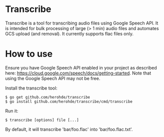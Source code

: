 # Transcribe

Transcribe is a tool for transcribing audio files using Google Speech API. It
is intended for bulk processing of large (> 1 min) audio files and automates
GCS upload (and removal). It currently supports flac files only.

# How to use

Ensure you have Google Speech API enabled in your project as described
here: https://cloud.google.com/speech/docs/getting-started. Note that using
the Google Speech API may not be free.

Install the transcribe tool:
```
$ go get github.com/herohde/transcribe
$ go install github.com/herohde/transcribe/cmd/transcribe
```

Run it:
```
$ transcribe [options] file [...]
```
By default, it will transcribe 'bar/foo.flac' into 'bar/foo.flac.txt'.
